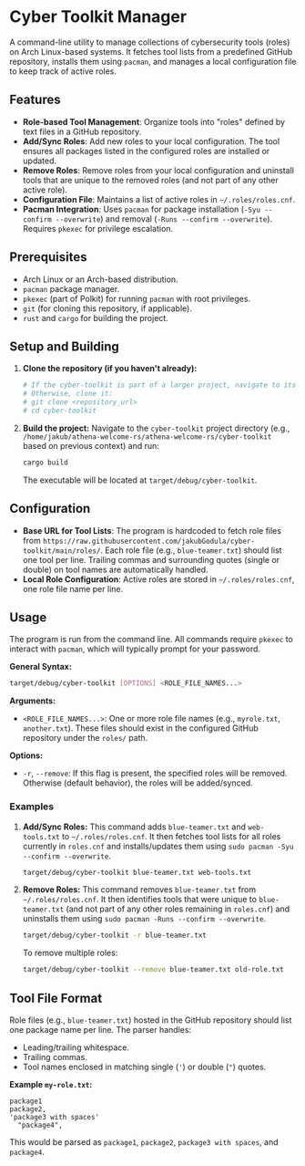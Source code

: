 # Cyber Toolkit Manager

A command-line utility to manage collections of cybersecurity tools (roles) on Arch Linux-based systems. 
It fetches tool lists from a predefined GitHub repository, installs them using `pacman`, and manages a local configuration file to keep track of active roles.

## Features

- **Role-based Tool Management**: Organize tools into "roles" defined by text files in a GitHub repository.
- **Add/Sync Roles**: Add new roles to your local configuration. The tool ensures all packages listed in the configured roles are installed or updated.
- **Remove Roles**: Remove roles from your local configuration and uninstall tools that are unique to the removed roles (and not part of any other active role).
- **Configuration File**: Maintains a list of active roles in `~/.roles/roles.cnf`.
- **Pacman Integration**: Uses `pacman` for package installation (`-Syu --confirm --overwrite`) and removal (`-Runs --confirm --overwrite`). Requires `pkexec` for privilege escalation.

## Prerequisites

- Arch Linux or an Arch-based distribution.
- `pacman` package manager.
- `pkexec` (part of Polkit) for running `pacman` with root privileges.
- `git` (for cloning this repository, if applicable).
- `rust` and `cargo` for building the project.

## Setup and Building

1.  **Clone the repository (if you haven't already):**
    ```bash
    # If the cyber-toolkit is part of a larger project, navigate to its directory.
    # Otherwise, clone it:
    # git clone <repository_url>
    # cd cyber-toolkit
    ```

2.  **Build the project:**
    Navigate to the `cyber-toolkit` project directory (e.g., `/home/jakub/athena-welcome-rs/athena-welcome-rs/cyber-toolkit` based on previous context) and run:
    ```bash
    cargo build
    ```
    The executable will be located at `target/debug/cyber-toolkit`.

## Configuration

- **Base URL for Tool Lists**: The program is hardcoded to fetch role files from `https://raw.githubusercontent.com/jakubGodula/cyber-toolkit/main/roles/`. Each role file (e.g., `blue-teamer.txt`) should list one tool per line. Trailing commas and surrounding quotes (single or double) on tool names are automatically handled.
- **Local Role Configuration**: Active roles are stored in `~/.roles/roles.cnf`, one role file name per line.

## Usage

The program is run from the command line. All commands require `pkexec` to interact with `pacman`, which will typically prompt for your password.

**General Syntax:**

```bash
target/debug/cyber-toolkit [OPTIONS] <ROLE_FILE_NAMES...>
```

**Arguments:**

-   `<ROLE_FILE_NAMES...>`: One or more role file names (e.g., `myrole.txt`, `another.txt`). These files should exist in the configured GitHub repository under the `roles/` path.

**Options:**

-   `-r`, `--remove`: If this flag is present, the specified roles will be removed. Otherwise (default behavior), the roles will be added/synced.

### Examples

1.  **Add/Sync Roles:**
    This command adds `blue-teamer.txt` and `web-tools.txt` to `~/.roles/roles.cnf`. It then fetches tool lists for all roles currently in `roles.cnf` and installs/updates them using `sudo pacman -Syu --confirm --overwrite`.

    ```bash
    target/debug/cyber-toolkit blue-teamer.txt web-tools.txt
    ```

2.  **Remove Roles:**
    This command removes `blue-teamer.txt` from `~/.roles/roles.cnf`. It then identifies tools that were unique to `blue-teamer.txt` (and not part of any other roles remaining in `roles.cnf`) and uninstalls them using `sudo pacman -Runs --confirm --overwrite`.

    ```bash
    target/debug/cyber-toolkit -r blue-teamer.txt
    ```

    To remove multiple roles:
    ```bash
    target/debug/cyber-toolkit --remove blue-teamer.txt old-role.txt
    ```

## Tool File Format

Role files (e.g., `blue-teamer.txt`) hosted in the GitHub repository should list one package name per line. The parser handles:
- Leading/trailing whitespace.
- Trailing commas.
- Tool names enclosed in matching single (`'`) or double (`"`) quotes.

**Example `my-role.txt`:**

```
package1
package2,
'package3 with spaces'
  "package4",  
```

This would be parsed as `package1`, `package2`, `package3 with spaces`, and `package4`. 